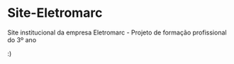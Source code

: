 # Site-Eletromarc
Site institucional da empresa Eletromarc - Projeto de formação profissional do 3º ano

:)
